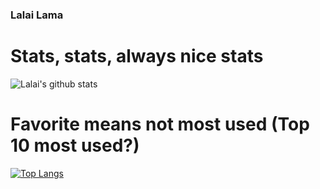 ### Lalai Lama

# Stats, stats, always nice stats
![Lalai's github stats](https://github-readme-stats.vercel.app/api?username=lhfaguiar&theme=dracula&show_icons=true)

# Favorite means not most used (Top 10 most used?)

[![Top Langs](https://github-readme-stats.vercel.app/api/top-langs/?username=lhfaguiar&layout=compact)](https://github.com/lhfaguiar/github-readme-stats)
<!--
**lhfaguiar/lhfaguiar** is a ✨ _special_ ✨ repository because its `README.md` (this file) appears on your GitHub profile.
# On being transgender

# On being disabled



Here are some ideas to get you started:

- 🔭 I’m currently working on ...
- 🌱 I’m currently learning ...
- 👯 I’m looking to collaborate on ...
- 🤔 I’m looking for help with ...
- 💬 Ask me about ...
- 📫 How to reach me: ...
- 😄 Pronouns: ...
- ⚡ Fun fact: ...
-->
